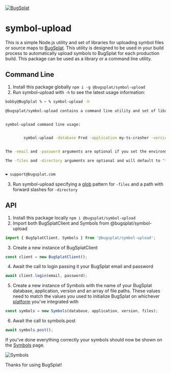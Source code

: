 [![BugSplat](https://s3.amazonaws.com/bugsplat-public/npm/header.png)](https://www.bugsplat.com)

# symbol-upload
This is a simple Node.js utility and set of libraries for uploading symbol files or source maps to [BugSplat](https://www.bugsplat.com). This utility is designed to be used in your build process to automatically upload symbols to BugSplat for each production build. This package can be used as a library or a command line utility.

## Command Line
1. Install this package globally `npm i -g @bugsplat/symbol-upload`
2. Run symbol-upload with `-h` to see the latest usage information:
```bash
bobby@BugSplat % ~ % symbol-upload -h

@bugsplat/symbol-upload contains a command line utility and set of libraries to help you upload symbols to BugSplat.


symbol-upload command line usage:


        symbol-upload -database Fred -application my-ts-crasher -version 1.0.0 [ -email fred@bugsplat.com -password ****** -files "*.js.map" -directory "/path/to/containing/dir" ]


The -email and -password arguments are optional if you set the environment variables SYMBOL_UPLOAD_EMAIL and SYMBOL_UPLOAD_PASSWORD respectively. 

The -files and -directory arguments are optional and will default to "*.js.map" and "." respectively.


❤️ support@bugsplat.com
```
3. Run symbol-upload specifying a [glob](https://www.npmjs.com/package/glob#glob-primer) pattern for `-files` and a path with forward slashes for `-directory`


## API
1. Install this package locally `npm i @bugsplat/symbol-upload`
2. Import both BugSplatClient and Symbols from @bugsplat/symbol-upload
```ts
import { BugSplatClient, Symbols } from '@bugsplat/symbol-upload';
```
3. Create a new instance of BugSplatClient
```ts
const client = new BugSplatClient();
```
4. Await the call to login passing it your BugSplat email and password
```ts
await client.login(email, password);
```
5. Create a new instance of Symbols with the name of your BugSplat database, application, version and an array of file paths. These values need to match the values you used to initialize BugSplat on whichever [platform](https://www.bugsplat.com/docs/platforms) you've integrated with
```ts
const symbols = new Symbols(database, application, version, files);
```
6. Await the call to symbols.post
```ts
await symbols.post();
```


If you've done everything correctly your symbols should now be shown on the [Symbols](https://app.bugsplat.com/v2/symbols) page.

![Symbols](https://bugsplat-public.s3.amazonaws.com/npm/symbol-upload/symbols.png)

Thanks for using BugSplat!
